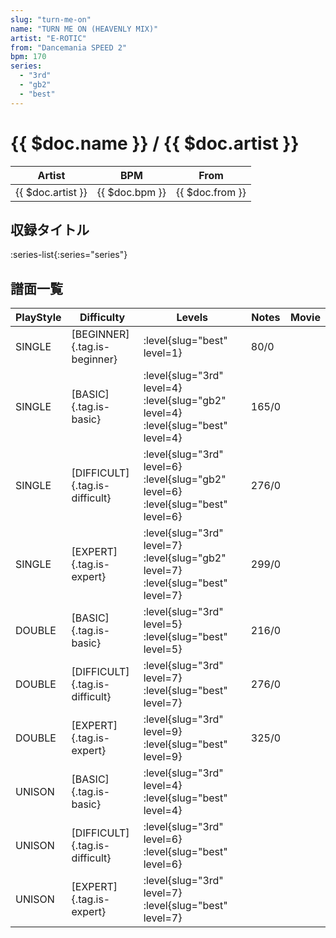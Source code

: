 ```yaml
---
slug: "turn-me-on"
name: "TURN ME ON (HEAVENLY MIX)"
artist: "E-ROTIC"
from: "Dancemania SPEED 2"
bpm: 170
series:
  - "3rd"
  - "gb2"
  - "best"
---
```


# {{ $doc.name }} / {{ $doc.artist }}

|Artist|BPM|From|
|------|---|----|
|{{ $doc.artist }}|{{ $doc.bpm }}|{{ $doc.from }}|

## 収録タイトル

:series-list{:series="series"}

## 譜面一覧

|PlayStyle|Difficulty|Levels|Notes|Movie|
|---------|----------|------|-----|-----|
|SINGLE|[BEGINNER]{.tag.is-beginner}|<div class="field is-grouped is-grouped-multiline">:level{slug="best" level=1}</div>|80/0||
|SINGLE|[BASIC]{.tag.is-basic}|<div class="field is-grouped is-grouped-multiline">:level{slug="3rd" level=4} :level{slug="gb2" level=4} :level{slug="best" level=4}</div>|165/0||
|SINGLE|[DIFFICULT]{.tag.is-difficult}|<div class="field is-grouped is-grouped-multiline">:level{slug="3rd" level=6} :level{slug="gb2" level=6} :level{slug="best" level=6}</div>|276/0||
|SINGLE|[EXPERT]{.tag.is-expert}|<div class="field is-grouped is-grouped-multiline">:level{slug="3rd" level=7} :level{slug="gb2" level=7} :level{slug="best" level=7}</div>|299/0||
|DOUBLE|[BASIC]{.tag.is-basic}|<div class="field is-grouped is-grouped-multiline">:level{slug="3rd" level=5} :level{slug="best" level=5}</div>|216/0||
|DOUBLE|[DIFFICULT]{.tag.is-difficult}|<div class="field is-grouped is-grouped-multiline">:level{slug="3rd" level=7} :level{slug="best" level=7}</div>|276/0||
|DOUBLE|[EXPERT]{.tag.is-expert}|<div class="field is-grouped is-grouped-multiline">:level{slug="3rd" level=9} :level{slug="best" level=9}</div>|325/0||
|UNISON|[BASIC]{.tag.is-basic}|<div class="field is-grouped is-grouped-multiline">:level{slug="3rd" level=4} :level{slug="best" level=4}</div>|||
|UNISON|[DIFFICULT]{.tag.is-difficult}|<div class="field is-grouped is-grouped-multiline">:level{slug="3rd" level=6} :level{slug="best" level=6}</div>|||
|UNISON|[EXPERT]{.tag.is-expert}|<div class="field is-grouped is-grouped-multiline">:level{slug="3rd" level=7} :level{slug="best" level=7}</div>|||
